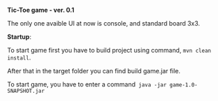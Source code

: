 **Tic-Toe game - ver. 0.1**

The only one avaible UI at now is console, and standard board 3x3.

**Startup**:

To start game first you have to build project using command, `mvn clean install`.

After that in the target folder you can find build game.jar file.

To start game, you have to enter a command` java -jar game-1.0-SNAPSHOT.jar`
